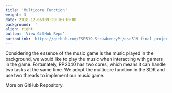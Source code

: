 ```yaml
---
title: 'Multicore Function'
weight: 3
date: 2018-12-06T09:29:16+10:00
background: ''
align: right
button: 'View GitHub Repo'
buttonLink: 'https://github.com/ESE519-StrawberryPi/ese519_final_project'
---
```


Considering the essence of the music game is the music played in the background, we would like to play the music when interacting with gamers in the game. Fortunately, RP2040 has two cores, which means it can handle two tasks at the same time. We adopt the multicore function in the SDK and use two threads to implement our music game.

More on GitHub Repository.